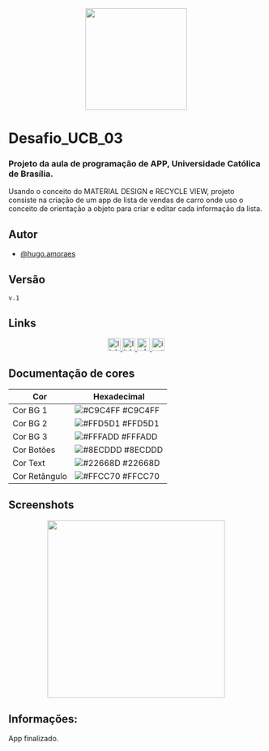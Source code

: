 <div align="center">
<img src="https://github.com/HugoaMoraes/IconDigital/assets/102623594/a6c43865-6821-472b-9c05-65878d4e8780" width="200px" />
</div>

# Desafio_UCB_03

### Projeto da aula de programação de APP, Universidade Católica de Brasília.

Usando o conceito do MATERIAL DESIGN e RECYCLE VIEW, projeto consiste na criação de um app de lista de vendas de carro onde uso o conceito de orientação a objeto para criar e editar cada informação da lista.

## Autor

- [@hugo.amoraes](https://github.com/HugoaMoraes)

## Versão

`v.1`

## Links

<div align="center">
  <a href="https://linktr.ee/hug.odesign" target="_blank">
    <img src="https://img.shields.io/static/v1?message=Linktree&logo=linktree&label=&color=1de9b6&logoColor=white&labelColor=&style=for-the-badge" height="25" alt="linktree logo"  />
  </a>
  <a href="https://www.linkedin.com/in/hugoamoraes/" target="_blank">
    <img src="https://img.shields.io/static/v1?message=LinkedIn&logo=linkedin&label=&color=0077B5&logoColor=white&labelColor=&style=for-the-badge" height="25" alt="linkedin logo"  />
  </a>
  <a href="https://api.whatsapp.com/send?phone=5561986391903" target="_blank">
    <img src="https://img.shields.io/static/v1?message=Whatsapp&logo=whatsapp&label=&color=25D366&logoColor=white&labelColor=&style=for-the-badge" height="25" alt="whatsapp logo"  />
  </a>
  <a href="https://www.instagram.com/hugo.amoraes/" target="_blank">
    <img src="https://img.shields.io/static/v1?message=Instagram&logo=instagram&label=&color=E4405F&logoColor=white&labelColor=&style=for-the-badge" height="25" alt="instagram logo"  />
  </a>
</div>

## Documentação de cores

| Cor            | Hexadecimal                                                      |
| -------------- | ---------------------------------------------------------------- |
| Cor BG 1       | ![#C9C4FF](https://via.placeholder.com/10/C9C4FF?text=+) #C9C4FF |
| Cor BG 2       | ![#FFD5D1](https://via.placeholder.com/10/FFD5D1?text=+) #FFD5D1 |
| Cor BG 3       | ![#FFFADD](https://via.placeholder.com/10/FFFADD?text=+) #FFFADD |
| Cor Botões     | ![#8ECDDD](https://via.placeholder.com/10/8ecddd?text=+) #8ECDDD |
| Cor Text       | ![#22668D](https://via.placeholder.com/10/22668d?text=+) #22668D |
| Cor Retângulo  | ![#FFCC70](https://via.placeholder.com/10/FFCC70?text=+) #FFCC70 |

## Screenshots

<div align="center">
<img src="https://github.com/HugoaMoraes/Desafio_UCB_02/assets/102623594/ba59e4d0-b20e-4b68-9cfe-1d076ef0b5af" width="350px" />
</div>

## Informações:

App finalizado.
